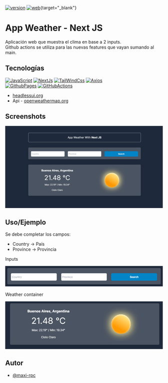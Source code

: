 [![version](https://img.shields.io/badge/version-1.0.0-blue)]()
[![web](https://img.shields.io/badge/live-web-blue)](https://maxi-rpc.github.io/app_weather/){target="_blank"}

# App Weather - Next JS

Aplicación web que muestra el clima en base a 2 inputs.
<br>
Github actions se utiliza para las nuevas features que vayan sumando al main.

## Tecnologías

[![JavaScript](https://img.shields.io/badge/JavaScript-F7DF1E?style=for-the-badge&logo=javascript&logoColor=white&labelColor=101010)]()
[![NextJs](https://img.shields.io/badge/NextJs-000000?style=for-the-badge&logo=nextdotjs&logoColor=white&labelColor=101010)]()
[![TailWindCss](https://img.shields.io/badge/TailWindCss-06B6D4?style=for-the-badge&logo=tailwindcss&logoColor=white&labelColor=101010)]()
[![Axios](https://img.shields.io/badge/Axios-5A29E4?style=for-the-badge&logo=axios&logoColor=white&labelColor=101010)]()
</br>
[![GithubPages](https://img.shields.io/badge/GithubPages-222222?style=for-the-badge&logo=githubpages&logoColor=white&labelColor=101010)]()
[![GitHubActions](https://img.shields.io/badge/GitHubActions-222222?style=for-the-badge&logo=githubactions&logoColor=white&labelColor=101010)]()

- [headlessui.org](https://headlessui.com/)
- Api - [openweathermap.org](https://openweathermap.org/api/one-call-3)

## Screenshots

![App Screenshot](https://raw.githubusercontent.com/Maxi-rpc/app_weather/main/public/images/app_weather_main.png)

## Uso/Ejemplo

Se debe completar los campos:

- Country -> País
- Province -> Provincia

Inputs

![App Screenshot](https://raw.githubusercontent.com/Maxi-rpc/app_weather/main/public/images/app_weather_inputs.png)

Weather container

![App Screenshot](https://raw.githubusercontent.com/Maxi-rpc/app_weather/main/public/images/app_weather_weather.png)

## Autor

- [@maxi-rpc](https://github.com/Maxi-rpc)
